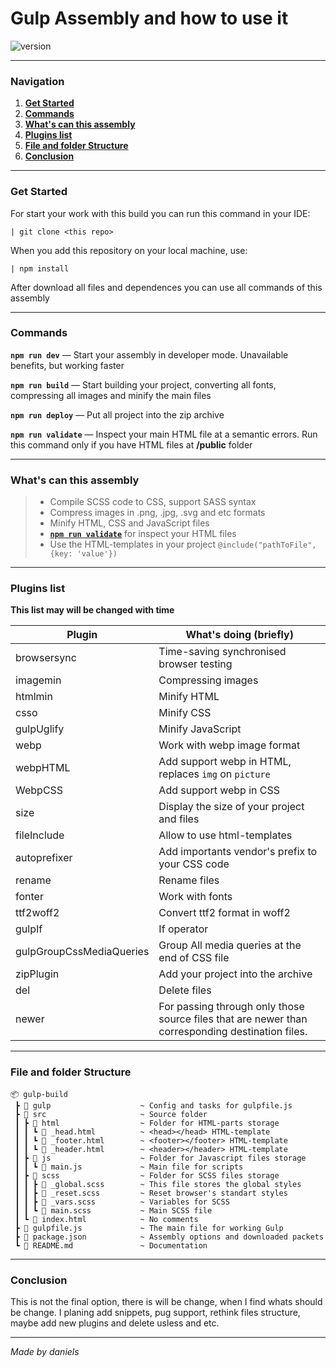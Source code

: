 # Gulp Assembly and how to use it
![version](https://img.shields.io/github/package-json/v/ridic2009/gulp-build)

___
### Navigation

1. **[Get Started](#get-started)**
2. **[Commands](#commands)**
3. **[What's can this assembly](#whats-can-this-assembly)** 
4. **[Plugins list](#plugins-list)**
5. **[File and folder Structure](#file-and-folder-structure)**
6. **[Conclusion](#conclusion)**
___

### Get Started

For start your work with this build you can run this command in your IDE:


```
| git clone <this repo>
```
When you add this repository on your local machine, use:

```
| npm install
```

After download all files and dependences you can use all commands of this assembly

___

### Commands


**`npm run dev`** — Start your assembly in developer mode. Unavailable benefits, but working faster

**`npm run build`** — Start building your project, converting all fonts, compressing all images and minify the main files

**`npm run deploy`** — Put all project into the zip archive

**`npm run validate`** — Inspect your main HTML file at a semantic errors. Run this command only if you have HTML files at __/public__ folder

___

### What's can this assembly

> + Compile SCSS code to CSS, support SASS syntax
> + Compress images in .png, .jpg, .svg and etc formats
> + Minify HTML, CSS and JavaScript files
> + **[`npm run validate`](#commands)** for inspect your HTML files 
> + Use the HTML-templates in your project `@include("pathToFile", {key: 'value'})`
___

### Plugins list

__This list may will be changed with time__

| Plugin | What's doing (briefly) |
| ------ | ------------ |
| browsersync | Time-saving synchronised browser testing |
| imagemin | Compressing images |
| htmlmin | Minify HTML |
| csso | Minify CSS |
| gulpUglify | Minify JavaScript |
| webp | Work with webp image format |
| webpHTML | Add support webp in HTML, replaces `img` on `picture` |
| WebpCSS | Add support webp in CSS |
| size | Display the size of your project and files |
| fileInclude | Allow to use html-templates |
| autoprefixer | Add importants vendor's prefix to your CSS code |
| rename | Rename files |
| fonter | Work with fonts |
| ttf2woff2 | Convert ttf2 format in woff2 |
| gulpIf | If operator |
| gulpGroupCssMediaQueries | Group All media queries at the end of CSS file |
| zipPlugin | Add your project into the archive |
| del | Delete files |
| newer | For passing through only those source files that are newer than corresponding destination files. | 

___

### File and folder Structure

```
📦 gulp-build
 ┣ 📂 gulp                    ~ Config and tasks for gulpfile.js
 ┣ 📂 src                     ~ Source folder
 ┃ ┣ 📂 html                  ~ Folder for HTML-parts storage
 ┃ ┃ ┗ 📜 _head.html          ~ <head></head> HTML-template
 ┃ ┃ ┗ 📜 _footer.html        ~ <footer></footer> HTML-template
 ┃ ┃ ┗ 📜 _header.html        ~ <header></header> HTML-template
 ┃ ┣ 📂 js                    ~ Folder for Javascript files storage
 ┃ ┃ ┗ 📜 main.js             ~ Main file for scripts
 ┃ ┣ 📂 scss                  ~ Folder for SCSS files storage
 ┃ ┃ ┣ 📜 _global.scss        ~ This file stores the global styles
 ┃ ┃ ┣ 📜 _reset.scss         ~ Reset browser's standart styles
 ┃ ┃ ┣ 📜 _vars.scss          ~ Variables for SCSS
 ┃ ┃ ┗ 📜 main.scss           ~ Main SCSS file
 ┃ ┗ 📜 index.html            ~ No comments
 ┣ 📜 gulpfile.js             ~ The main file for working Gulp
 ┣ 📜 package.json            ~ Assembly options and downloaded packets
 ┗ 📜 README.md               ~ Documentation
```
___

### Conclusion

This is not the final option, there is will be change, when I find whats should be change. I planing add snippets, pug support, rethink files structure, maybe add new plugins and delete usless and etc.
___
_Made by daniels_



